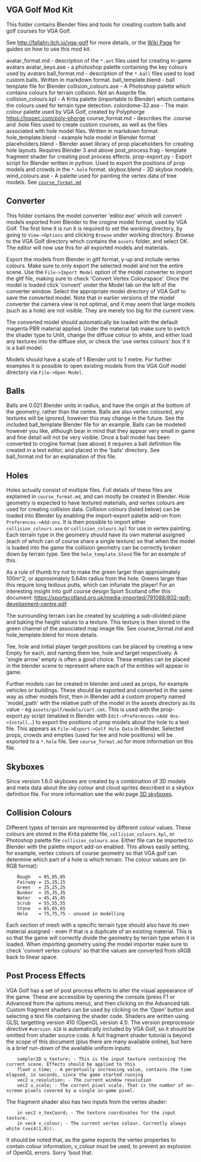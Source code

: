 VGA Golf Mod Kit
----------------

This folder contains Blender files and tools for creating custom balls and golf courses for VGA Golf.

See http://fallahn.itch.io/vga-golf for more details, or the [Wiki Page](https://github.com/fallahn/crogine/wiki) for guides on how to use this mod kit.


avatar_format.md - description of the `*.avt` files used for creating in-game avatars
avatar_keys.ase - a photoshop palette containing the key colours used by avatars
ball_format.md - description of the `*.ball` files used to load custom balls. Written in markdown format.
ball_template.blend - ball template file for Blender
collision_colours.ase - A Photoshop palette which contains colours for terrain collision. Not an Aseprite file.
collision_colours.kpl - A Krita palette (importable to Blender) which contains the colours used for terrain type detection.
colordome-32.ase - The main colour palette used by VGA Golf, created by Polyphorge https://lospec.com/poly-phorge
course_format.md - describes the .course and .hole files used to create custom courses, as well as the files associated with hole model files. Written in markdown format.
hole_template.blend - example hole model in Blender format
placeholders.blend - Blender asset library of prop placeholders for creating hole layouts. Requires Blender 3 and above
post_process.frag - template fragment shader for creating post process effects.
prop-export.py - Export script for Blender written in python. Used to export the positions of prop models and crowds in the `*.hole` format.
skybox.blend - 3D skybox models.
wind_colours.ase - A palette used for painting the vertex data of tree models. See [`course_format.md`](course_format.md)



Converter
---------
This folder contains the model converter 'editor.exe' which will convert models exported from Blender to the crogine model format, used by VGA Golf. The first time it is run it is required to set the working directory, by going to `View->Options` and clicking `Browse` under working directory. Browse to the VGA Golf directory which contains the `assets` folder, and select OK. The editor will now use this for all exported models and materials.

Export the models from Blender in gltf format, y-up and include vertex colours. Make sure to only export the selected model and not the entire scene. Use the `File->Import Model` option of the model converter to import the gltf file, making sure to check 'Convert Vertex Colourspace'. Once the model is loaded click 'convert' under the Model tab on the left of the converter window. Select the appropriate model directory of VGA Golf to save the converted model. Note that in earlier versions of the model converter the camera view is not optimal, and it may seem that large models (such as a hole) are not visible. They are merely too big for the current view.

The converted model should automatically be loaded with the default magenta PBR material applied. Under the material tab make sure to switch the shader type to Unlit, change the diffuse colour to white, and either load any textures into the diffuse slot, or check the 'use vertex colours' box if it is a ball model.

Models should have a scale of 1 Blender unit to 1 metre. For further examples it is possible to open existing models from the VGA Golf model directory via `File->Open Model`.



Balls
-----
Balls are 0.021 Blender units in radius, and have the origin at the bottom of the geometry, rather than the centre. Balls are also vertex coloured, any textures will be ignored, however this may change in the future. See the included ball_template Blender file for an example. Balls can be modeled however you like, although bear in mind that they appear very small in game and fine detail will not be very visible. Once a ball model has been converted to crogine format (see above) it requires a ball definition file created in a text editor, and placed in the 'balls' directory. See ball_format.md for an explanation of this file.



Holes
-----
Holes actually consist of multiple files. Full details of these files are explained in `course_format.md`, and can mostly be created in Blender. Hole geometry is expected to have textured materials, and vertex colours are used for creating collision data. Collision colours (listed below) can be loaded into Blender by enabling the import-export palette add-on from `Preferences->Add-ons`. It is then possible to import either `collision_colours.ase` or `collision_colours.kpl` for use in vertex painting. Each terrain type in the geometry should have its own material assigned (each of which can of course share a single texture) so that when the model is loaded into the game the collision geometry can be correctly broken down by terrain type. See the `hole_template.blend` file for an example of this.

As a rule of thumb try not to make the green larger than approximately 100m^2, or approximately 5.64m radius from the hole. Greens larger than this require long tedious putts, which can infuriate the player! For an interesting insight into golf course design Sport Scotland offer this document: https://sportscotland.org.uk/media-imported/791088/802-golf-development-centre.pdf

The surrounding terrain can be created by sculpting a sub-divided plane and baking the height values to a texture. This texture is then stored in the green channel of the associated map image file. See course_format.md and hole_template.blend for more details.

Tee, hole and initial player target positions can be placed by creating a new Empty for each, and naming them tee, hole and target respectively. A 'single arrow' empty is often a good choice. These empties can be placed in the blender scene to represent where each of the entities will appear in game.

Further models can be created in blender and used as props, for example vehicles or buildings. These should be exported and converted in the same way as other models first, then in Blender add a custom property named 'model_path' with the relative path of the model in the assets directory as its value - eg `assets/golf/models/cart.cmt`. This is used with the prop-export.py script (enabled in Blender with `Edit->Preferences->Add Ons->Install`...) to export the positions of prop models about the hole to a text file. This appears as `File->Export->Golf Hole Data` in Blender. Selected props, crowds and empties (used for tee and hole positions) will be exported to a `*.hole` file. See `course_format.md` for more information on this file.


Skyboxes
--------
Since version 1.6.0 skyboxes are created by a combination of 3D models and meta data about the sky colour and cloud sprites described in a skybox definition file. For more information see the wiki page [3D skyboxes](https://github.com/fallahn/crogine/wiki/Skyboxes-(Golf-1.6.0-and-above)).


Collision Colours
-----------------
Different types of terrain are represented by different colour values. These colours are stored in the Krita palette file, `collision_colours.kpl`, or Photoshop palette file `collision_colours.ase`. Either file can be imported to Blender with the palette import add-on enabled. This allows easily setting, for example, vertex colours of course geometry so that VGA golf can determine which part of a hole is which terrain. The colour values are (in RGB format):

        Rough   = 05,05,05
        Fairway = 15,15,15
        Green   = 25,25,25
        Bunker  = 35,35,35
        Water   = 45,45,45
        Scrub   = 55,55,55
        Stone   = 65,65,65
        Hole    = 75,75,75 - unused in modelling

Each section of mesh with a specific terrain type should also have its own material assigned - even if that is a duplicate of an existing material. This is so that the game will correctly divide the geometry by terrain type when it is loaded. When importing geometry using the model importer make sure to check 'convert vertex colours' so that the values are converted from sRGB back to linear space.



Post Process Effects
--------------------
VGA Golf has a set of post process effects to alter the visual appearance of the game. These are accessible by opening the console (press F1 or Advanced from the options menu), and then clicking on the Advanced tab. Custom fragment shaders can be used by clicking on the 'Open' button and selecting a text file containing the shader code. Shaders are written using GLSL targetting version 410 (OpenGL version 4.1). The version preprocessor directive `#version 410` is automatically included by VGA Golf, so it should be omitted from shader source code. A full fragment shader tutorial is beyond the scope of this document (plus there are many available online), but here is a brief run-down of the available uniform inputs:

        sampler2D u_texture; - This is the input texture containing the current scene. Effects should be applied to this
        float u_time; - A perpetually increasing value, contains the time elapsed, in seconds, since the game started running
        vec2 u_resolution; - The current window resolution
        vec2 u_scale; - The current pixel scale. That is the number of on-screen pixels covered by a single in-game pixel.

The fragment shader also has two inputs from the vertex shader:

        in vec2 v_texCoord; - The texture coordinates for the input texture.
        in vec4 v_colour; - The current vertex colour. Currently always white (vec4(1.0)).

It should be noted that, as the game expects the vertex properties to contain colour information, v_colour *must* be used, to prevent an explosion of OpenGL errors. Sorry 'bout that.
